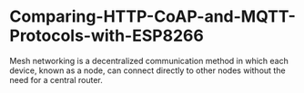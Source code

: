 # Comparing-HTTP-CoAP-and-MQTT-Protocols-with-ESP8266
Mesh networking is a decentralized communication method in which each device, known as a node, can connect directly to other nodes without the need for a central router. 
